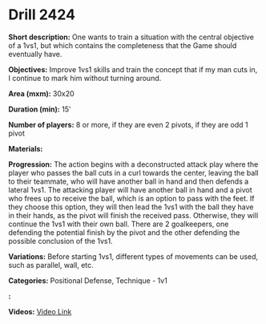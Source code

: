 # Drill 2424

**Short description:**
One wants to train a situation with the central objective of a 1vs1, but which contains the completeness that the Game should eventually have.

**Objectives:**
Improve 1vs1 skills and train the concept that if my man cuts in, I continue to mark him without turning around.

**Area (mxm):**
30x20

**Duration (min):**
15'

**Number of players:**
8 or more, if they are even 2 pivots, if they are odd 1 pivot

**Materials:**


**Progression:**
The action begins with a deconstructed attack play where the player who passes the ball cuts in a curl towards the center, leaving the ball to their teammate, who will have another ball in hand and then defends a lateral 1vs1. The attacking player will have another ball in hand and a pivot who frees up to receive the ball, which is an option to pass with the feet. If they choose this option, they will then lead the 1vs1 with the ball they have in their hands, as the pivot will finish the received pass. Otherwise, they will continue the 1vs1 with their own ball. There are 2 goalkeepers, one defending the potential finish by the pivot and the other defending the possible conclusion of the 1vs1.

**Variations:**
Before starting 1vs1, different types of movements can be used, such as parallel, wall, etc.

**Categories:**
Positional Defense, Technique - 1v1

**:**


**Videos:**
[Video Link](https://www.youtube.com/embed/5rf83wi8lwI)

